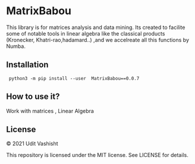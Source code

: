 # MatrixBabou
  
This library is for matrices analysis and data mining. Its created to facilite some of notable tools in linear algebra like the classical products (Kronecker, Khatri-rao,hadamard..) ,and we accelreate all this functions by Numba.

## Installation
``` python3 -m pip install --user  MatrixBabou==0.0.7```

## How to use it?
Work with matrices , Linear Algebra 

## License

© 2021 Udit Vashisht

This repository is licensed under the MIT license. See LICENSE for details.
